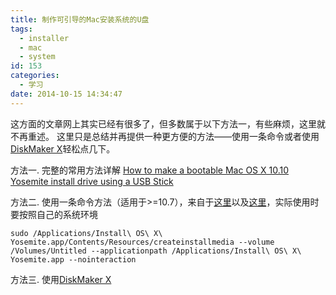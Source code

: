 ```yaml
---
title: 制作可引导的Mac安装系统的U盘
tags:
  - installer
  - mac
  - system
id: 153
categories:
  - 学习
date: 2014-10-15 14:34:47
---
```


这方面的文章网上其实已经有很多了，但多数属于以下方法一，有些麻烦，这里就不再重述。<!--more-->
这里只是总结并再提供一种更方便的方法——使用一条命令或者使用[DiskMaker X](http://diskmakerx.com)轻松点几下。

方法一. 完整的常用方法详解
[How to make a bootable Mac OS X 10.10 Yosemite install drive using a USB Stick](http://www.macworld.co.uk/how-to/mac/make-bootable-mac-os-x-1010-yosemite-install-drive-3575875/)

方法二. 使用一条命令方法（适用于>=10.7），来自于[这里](https://kb.iu.edu/d/bbdj "How do I create install media for Mac OS X 10.7 or later?")以及[这里](http://osxdaily.com/2014/10/16/make-os-x-yosemite-boot-install-drive/)，实际使用时要按照自己的系统环境

```shell
sudo /Applications/Install\ OS\ X\ Yosemite.app/Contents/Resources/createinstallmedia --volume /Volumes/Untitled --applicationpath /Applications/Install\ OS\ X\ Yosemite.app --nointeraction
```

方法三. 使用[DiskMaker X](http://diskmakerx.com)